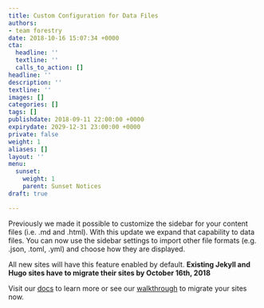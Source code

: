 ```yaml
---
title: Custom Configuration for Data Files
authors:
- team forestry
date: 2018-10-16 15:07:34 +0000
cta:
  headline: ''
  textline: ''
  calls_to_action: []
headline: ''
description: ''
textline: ''
images: []
categories: []
tags: []
publishdate: 2018-09-11 22:00:00 +0000
expirydate: 2029-12-31 23:00:00 +0000
private: false
weight: 1
aliases: []
layout: ''
menu:
  sunset:
    weight: 1
    parent: Sunset Notices
draft: true

---
```

Previously we made it possible to customize the sidebar for your content files (i.e. .md and .html). With this update we expand that capability to data files. You can now use the sidebar settings to import other file formats (e.g. .json, .toml, .yml) and choose how they are displayed.

All new sites will have this feature enabled by default. **Existing Jekyll and Hugo sites have to migrate their sites by October 16th, 2018**

Visit our [docs](/docs/editing/data-files#existing-jekyll-hugo-projects) to learn more or see our [walkthrough](/blog/custom-configuration-for-data-files/) to migrate your sites now.